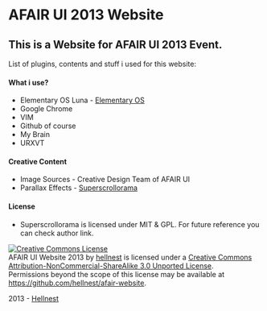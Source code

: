 AFAIR UI 2013 Website
=============

## This is a Website for AFAIR UI 2013 Event.
List of plugins, contents and stuff i used for this website:

#### What i use?
* Elementary OS Luna - [Elementary OS](http://www.elementaryos.org/ "Elementary OS")
* Google Chrome
* VIM
* Github of course
* My Brain
* URXVT

#### Creative Content
* Image Sources - Creative Design Team of AFAIR UI
* Parallax Effects - [Superscrollorama](http://johnpolacek.github.com/superscrollorama/ "John Polacek")

#### License
* Superscrollorama is licensed under MIT & GPL. For future reference you can check author link.

<a rel="license" href="http://creativecommons.org/licenses/by-nc-sa/3.0/deed.en_US"><img alt="Creative Commons License" style="border-width:0" src="http://i.creativecommons.org/l/by-nc-sa/3.0/88x31.png" /></a><br /><span xmlns:dct="http://purl.org/dc/terms/" property="dct:title">AFAIR UI Website 2013</span> by <a xmlns:cc="http://creativecommons.org/ns#" href="http://www.hellnest.com" property="cc:attributionName" rel="cc:attributionURL">hellnest</a> is licensed under a <a rel="license" href="http://creativecommons.org/licenses/by-nc-sa/3.0/deed.en_US">Creative Commons Attribution-NonCommercial-ShareAlike 3.0 Unported License</a>.<br />Permissions beyond the scope of this license may be available at <a xmlns:cc="http://creativecommons.org/ns#" href="https://github.com/hellnest/afair-website" rel="cc:morePermissions">https://github.com/hellnest/afair-website</a>.

2013 - [Hellnest](http://www.hellnest.com/ "My Website")
